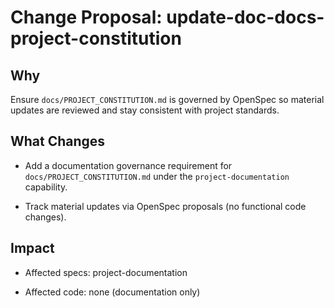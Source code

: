 # Change Proposal: update-doc-docs-project-constitution

## Why

Ensure `docs/PROJECT_CONSTITUTION.md` is governed by OpenSpec so material updates are reviewed and stay consistent with project standards.

## What Changes

- Add a documentation governance requirement for `docs/PROJECT_CONSTITUTION.md` under the `project-documentation` capability.

- Track material updates via OpenSpec proposals (no functional code changes).

## Impact

- Affected specs: project-documentation

- Affected code: none (documentation only)
